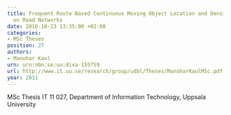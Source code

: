 ```yaml
---
title: Frequent Route Based Continuous Moving Object Location and Density Prediction
  on Road Networks
date: 2016-10-23 13:35:00 +02:00
categories:
- MSc Theses
position: 27
authors:
- Manohar Kaul
urn: urn:nbn:se:uu:diva-155759
url: http://www.it.uu.se/research/group/udbl/Theses/ManoharKaulMSc.pdf
year: 2011
---
```


MSc Thesis IT 11 027, Department of Information Technology, Uppsala University
